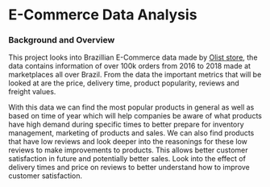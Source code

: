 # E-Commerce Data Analysis

### Background and Overview

This project looks into Brazillian E-Commerce data made by [Olist store](/https://www.olist.com//), the data contains information of over 100k orders from 2016 to 2018 made at marketplaces all over Brazil. From the data the important metrics that will be looked at are the price, delivery time, product popularity, reviews and freight values. 

With this data we can find the most popular products in general as well as based on time of year which will help companies be aware of what products have high demand during specific times to better prepare for inventory management, marketing of products and sales. We can also find products that have low reviews and look deeper into the reasonings for these low reviews to make improvements to products. This allows better customer satisfaction in future and potentially better sales. Look into the effect of delivery times and price on reviews to better understand how to improve customer satisfaction. 
